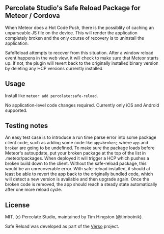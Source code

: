 Percolate Studio's Safe Reload Package for Meteor / Cordova
----------------------------------------------------------
When Meteor does a Hot Code Push, there is the possiblity of caching an unparseable JS file on the device.  This will render the application completely broken and the only course of recovery is to uninstall the application.

SafeReload attempts to recover from this situation.  After a window reload event happens in the web view, it will check to make sure that Meteor starts up.  If not, the plugin will revert back to the originally installed binary version by deleting any HCP versions currently installed.

## Usage

Install like `meteor add percolate:safe-reload`.

No application-level code changes required.  Currently only iOS and Android supported.

## Testing notes

An easy test case is to introduce a run time parse error into some package client code, such as adding some code like `app=broken;` where `app` and `broken` are going to be undefined.  To make sure the package loads before Meteor's autoupdate, put your broken package at the top of the list in .meteor/packages.  When deployed it will trigger a HCP which pushes a broken build down to the client.  Without the safe-reload package, this would be an unrecoverable error.  With safe-reload installed, it should at least be able to revert the app back to the originally bundled code, which will detect a new version is available and then upgrade again.  Once the broken code is removed, the app should reach a steady state automatically after one more reload cycle.

## License 

MIT. (c) Percolate Studio, maintained by Tim Hingston (@timbotnik).

Safe Reload was developed as part of the [Verso](versoapp.com) project.
